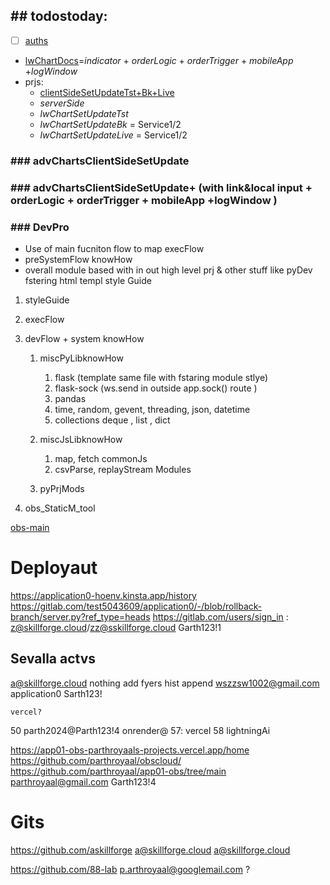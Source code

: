 ## \## todostoday:

* [ ] [auths](auths.md)

* [lwChartDocs](lwChartDocs.md)=*indicator* + *orderLogic* + *orderTrigger* +  *mobileApp* +*logWindow*
* prjs:
  * [clientSideSetUpdateTst+Bk+Live](clientSideSetUpdateTst+Bk+Live.md)
  * *serverSide*
  * *lwChartSetUpdateTst* 
  * *lwChartSetUpdateBk* = Service1/2
  * *lwChartSetUpdateLive* = Service1/2

### \### advChartsClientSideSetUpdate

### \### advChartsClientSideSetUpdate+ (with link&local input + orderLogic + orderTrigger +  mobileApp +logWindow )

### \### DevPro

* Use of main fucniton flow to map execFlow
* preSystemFlow    knowHow
* overall module based with in out high level  prj    & other stuff like pyDev  fstering html templ style Guide 

1. styleGuide 
1. execFlow
1. devFlow  + system  knowHow 
   1. miscPyLibknowHow
      
      1. flask (template same file with fstaring module stlye)
      1. flask-sock (ws.send in outside app.sock() route )
      1. pandas 
      1. time, random, gevent, threading, json, datetime
      1. collections deque , list , dict 
   1. miscJsLibknowHow
      
      1. map, fetch commonJs
      1. csvParse, replayStream  Modules
   1. pyPrjMods

1. obs_StaticM_tool

[obs-main](obs-main.md)

# Deployaut

https://application0-hoenv.kinsta.app/history
https://gitlab.com/test5043609/application0/-/blob/rollback-branch/server.py?ref_type=heads
https://gitlab.com/users/sign_in : z@skillforge.cloud/zz@sskillforge.cloud Garth123!1

## Sevalla actvs

a@skillforge.cloud nothing add fyers hist append 
wszzsw1002@gmail.com application0
Sarth123!

````
vercel?
````

50  	parth2024@Parth123!4
onrender@
57: 		vercel
58  		lightningAi

https://app01-obs-parthroyaals-projects.vercel.app/home
https://github.com/parthroyaal/obscloud/
https://github.com/parthroyaal/app01-obs/tree/main
parthroyaal@gmail.com Garth123!4

# Gits

https://github.com/askillforge 
a@skillforge.cloud a@skillforge.cloud

https://github.com/88-lab
p.arthroyaal@googlemail.com ?
